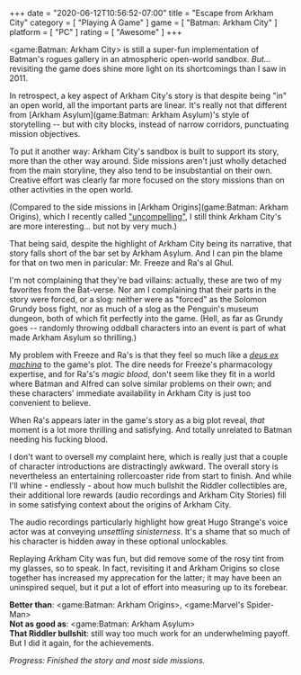 +++
date = "2020-06-12T10:56:52-07:00"
title = "Escape from Arkham City"
category = [ "Playing A Game" ]
game = [ "Batman: Arkham City" ]
platform = [ "PC" ]
rating = [ "Awesome" ]
+++

<game:Batman: Arkham City> is still a super-fun implementation of Batman's rogues gallery in an atmospheric open-world sandbox.  <i>But...</i> revisiting the game does shine more light on its shortcomings than I saw in 2011.

In retrospect, a key aspect of Arkham City's story is that despite being "in" an open world, all the important parts are linear.  It's really not that different from [Arkham Asylum](game:Batman: Arkham Asylum)'s style of storytelling -- but with city blocks, instead of narrow corridors, punctuating mission objectives.

To put it another way: Arkham City's sandbox is built to support its story, more than the other way around.  Side missions aren't just wholly detached from the main storyline, they also tend to be insubstantial on their own.  Creative effort was clearly far more focused on the story missions than on other activities in the open world.

(Compared to the side missions in [Arkham Origins](game:Batman: Arkham Origins), which I recently called ["uncompelling"]($SiteBaseURL$2020/06/07/maybe-not-the-hero-we-need-right-now/), I still think Arkham City's are more interesting... but not by very much.)

That being said, despite the highlight of Arkham City being its narrative, that story falls short of the bar set by Arkham Asylum.  And I can pin the blame for that on two men in paricular: Mr. Freeze and Ra's al Ghul.

I'm not complaining that they're bad villains: actually, these are two of my favorites from the Bat-verse.  Nor am I complaining that their parts in the story were forced, or a slog: neither were as "forced" as the Solomon Grundy boss fight, nor as much of a slog as the Penguin's museum dungeon, both of which fit perfectly into the game.  (Hell, as far as Grundy goes -- randomly throwing oddball characters into an event is part of what made Arkham Asylum so thrilling.)

My problem with Freeze and Ra's is that they feel so much like a <i><a href="https://tvtropes.org/pmwiki/pmwiki.php/Main/DeusExMachina">deus ex machina</a></i> to the game's plot.  The dire needs for Freeze's pharmacology expertise, and for Ra's's <i>magic blood</i>, don't seem like they fit in a world where Batman and Alfred can solve similar problems on their own; and these characters' immediate availability in Arkham City is just too convenient to believe.

When Ra's appears later in the game's story as a big plot reveal, <i>that</i> moment is a lot more thrilling and satisfying.  And totally unrelated to Batman needing his fucking blood.

I don't want to oversell my complaint here, which is really just that a couple of character introductions are distractingly awkward.  The overall story is nevertheless an entertaining rollercoaster ride from start to finish.  And while I'll whine - endlessly - about how much bullshit the Riddler collectibles are, their additional lore rewards (audio recordings and Arkham City Stories) fill in some satisfying context about the origins of Arkham City.

The audio recordings particularly highlight how great Hugo Strange's voice actor was at conveying <i>unsettling sinisterness</i>.  It's a shame that so much of his character is hidden away in these optional unlockables.

Replaying Arkham City was fun, but did remove some of the rosy tint from my glasses, so to speak.  In fact, revisiting it and Arkham Origins so close together has increased my apprecation for the latter; it may have been an uninspired sequel, but it put a lot of effort into measuring up to its forebear.

<b>Better than</b>: <game:Batman: Arkham Origins>, <game:Marvel's Spider-Man>  
<b>Not as good as</b>: <game:Batman: Arkham Asylum>  
<b>That Riddler bullshit</b>: still way too much work for an underwhelming payoff.  But I did it again, for the achievements.

<i>Progress: Finished the story and most side missions.</i>
